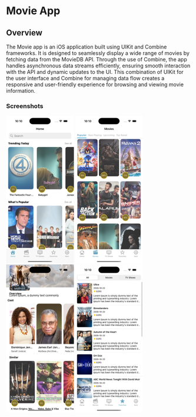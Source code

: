 # Movie App

## Overview
The Movie app is an iOS application built using UIKit and Combine frameworks. It is designed to seamlessly display a wide range of movies by fetching data from the MovieDB API. Through the use of Combine, the app handles asynchronous data streams efficiently, ensuring smooth interaction with the API and dynamic updates to the UI. This combination of UIKit for the user interface and Combine for managing data flow creates a responsive and user-friendly experience for browsing and viewing movie information.

### Screenshots

<img src="Screenshots/1.png" height=400 /> 
<img src="Screenshots/2.png" height=400 />
<img src="Screenshots/3.png" height=400 /> 
<img src="Screenshots/4.png" height=400 /> 
